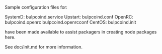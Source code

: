 Sample configuration files for:

SystemD: bulpcoind.service
Upstart: bulpcoind.conf
OpenRC:  bulpcoind.openrc
         bulpcoind.openrcconf
CentOS:  bulpcoind.init

have been made available to assist packagers in creating node packages here.

See doc/init.md for more information.
